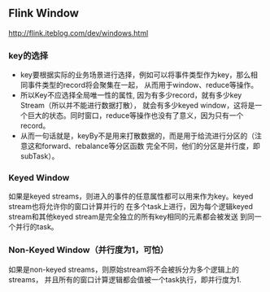 ## Flink Window
http://flink.iteblog.com/dev/windows.html

### key的选择
- key要根据实际的业务场景进行选择，例如可以将事件类型作为key，那么相同事件类型的record将会聚集在一起，
  从而用于window、reduce等操作。
- 所以Key不应选择全局唯一性的属性, 因为有多少record，就有多少key Stream（所以并不能进行数据打散），
  就会有多少keyed window，这将是一个巨大的状态。同时窗口，reduce等操作也没有了意义，因为只有一个record。
- 从而一句话就是，keyBy不是用来打散数据的，而是用于给流进行分区的（注意这和forward、rebalance等分区函数
  完全不同，他们的分区是并行度，即subTask）。


### Keyed Window
如果是keyed streams，则进入的事件的任意属性都可以用来作为key。keyed stream也将允许你的窗口计算并行的
在多个task上进行，因为每个逻辑keyed stream和其他keyed stream是完全独立的所有key相同的元素都会被发送
到同一个并行的task。

### Non-Keyed Window（并行度为1，可怕）
如果是non-keyed streams，则原始stream将不会被拆分为多个逻辑上的streams，
并且所有的窗口计算逻辑都会值被一个task执行，即并行度为1.